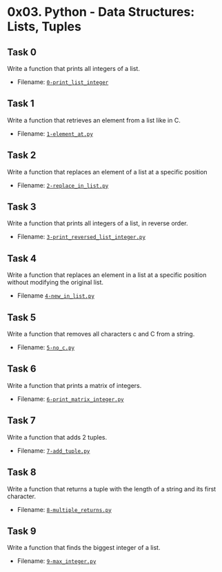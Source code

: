 # 0x03. Python - Data Structures: Lists, Tuples

## Task 0
Write a function that prints all integers of a list.
- Filename: [`0-print_list_integer`](https://github.com/Tgithinji/alx-higher_level_programming/blob/main/0x03-python-data_structures/0-print_list_integer.py)

## Task 1
Write a function that retrieves an element from a list like in C.
- Filename: [`1-element_at.py`](https://github.com/Tgithinji/alx-higher_level_programming/blob/main/0x03-python-data_structures/1-element_at.py)

## Task 2
Write a function that replaces an element of a list at a specific position
- Filename: [`2-replace_in_list.py`](https://github.com/Tgithinji/alx-higher_level_programming/blob/main/0x03-python-data_structures/2-replace_in_list.py)

## Task 3
Write a function that prints all integers of a list, in reverse order.
- Filename: [`3-print_reversed_list_integer.py`](https://github.com/Tgithinji/alx-higher_level_programming/blob/main/0x03-python-data_structures/3-print_reversed_list_integer.py)

## Task 4
Write a function that replaces an element in a list at a specific position without modifying the original list.
- Filename [`4-new_in_list.py`](https://github.com/Tgithinji/alx-higher_level_programming/blob/main/0x03-python-data_structures/4-new_in_list.py)

## Task 5
Write a function that removes all characters c and C from a string.
- Filename: [`5-no_c.py`](https://github.com/Tgithinji/alx-higher_level_programming/blob/main/0x03-python-data_structures/5-no_c.py)

## Task 6
Write a function that prints a matrix of integers.
- Filename: [`6-print_matrix_integer.py`](https://github.com/Tgithinji/alx-higher_level_programming/blob/main/0x03-python-data_structures/6-print_matrix_integer.py)

## Task 7
Write a function that adds 2 tuples.
- Filename: [`7-add_tuple.py`](https://github.com/Tgithinji/alx-higher_level_programming/blob/main/0x03-python-data_structures/7-add_tuple.py)

## Task 8
Write a function that returns a tuple with the length of a string and its first character.
- Filename: [`8-multiple_returns.py`](https://github.com/Tgithinji/alx-higher_level_programming/blob/main/0x03-python-data_structures/8-multiple_returns.py)

## Task 9
Write a function that finds the biggest integer of a list.
- Filename: [`9-max_integer.py`]()
